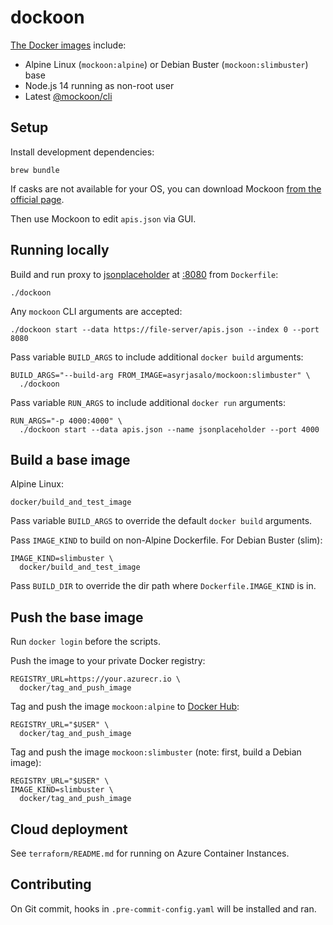 # dockoon

[The Docker images](https://hub.docker.com/r/asyrjasalo/mockoon) include:

- Alpine Linux (`mockoon:alpine`) or Debian Buster (`mockoon:slimbuster`) base
- Node.js 14 running as non-root user
- Latest [@mockoon/cli](https://www.npmjs.com/package/@mockoon/cli)

## Setup

Install development dependencies:

    brew bundle

If casks are not available for your OS, you can download Mockoon
[from the official page](https://mockoon.com/#download).

Then use Mockoon to edit `apis.json` via GUI.

## Running locally

Build and run proxy to [jsonplaceholder](https://jsonplaceholder.typicode.com/)
at [:8080](https://localhost:8080) from `Dockerfile`:

    ./dockoon

Any `mockoon` CLI arguments are accepted:

    ./dockoon start --data https://file-server/apis.json --index 0 --port 8080

Pass variable `BUILD_ARGS` to include additional `docker build` arguments:

    BUILD_ARGS="--build-arg FROM_IMAGE=asyrjasalo/mockoon:slimbuster" \
      ./dockoon

Pass variable `RUN_ARGS` to include additional `docker run` arguments:

    RUN_ARGS="-p 4000:4000" \
      ./dockoon start --data apis.json --name jsonplaceholder --port 4000

## Build a base image

Alpine Linux:

    docker/build_and_test_image

Pass variable `BUILD_ARGS` to override the default `docker build` arguments.

Pass `IMAGE_KIND` to build on non-Alpine Dockerfile. For Debian Buster (slim):

    IMAGE_KIND=slimbuster \
      docker/build_and_test_image

Pass `BUILD_DIR` to override the dir path where `Dockerfile.IMAGE_KIND` is in.

## Push the base image

Run `docker login` before the scripts.

Push the image to your private Docker registry:

    REGISTRY_URL=https://your.azurecr.io \
      docker/tag_and_push_image

Tag and push the image `mockoon:alpine` to [Docker Hub](https://hub.docker.com):

    REGISTRY_URL="$USER" \
      docker/tag_and_push_image

Tag and push the image `mockoon:slimbuster` (note: first, build a Debian image):

    REGISTRY_URL="$USER" \
    IMAGE_KIND=slimbuster \
      docker/tag_and_push_image

## Cloud deployment

See `terraform/README.md` for running on Azure Container Instances.

## Contributing

On Git commit, hooks in `.pre-commit-config.yaml` will be installed and ran.

